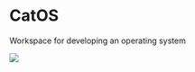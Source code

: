 # CatOS
Workspace for developing an operating system

![](https://user-images.githubusercontent.com/2598904/50674477-510b5700-0fac-11e9-9593-1e5579e4ba55.png)
